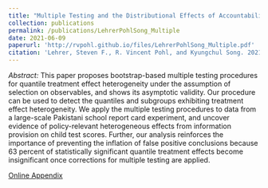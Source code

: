 ```yaml
---
title: "Multiple Testing and the Distributional Effects of Accountability Incentives in Education"
collection: publications
permalink: /publications/LehrerPohlSong_Multiple
date: 2021-06-09
paperurl: 'http://rvpohl.github.io/files/LehrerPohlSong_Multiple.pdf'
citation: 'Lehrer, Steven F., R. Vincent Pohl, and Kyungchul Song. 2021. “Multiple Testing and the Distributional Effects of Accountability Incentives in Education.” Accepted at <i>Journal of Business and Economic Statistics</i>.'
---
```

<i>Abstract:</i> This paper proposes bootstrap-based multiple testing procedures for quantile treatment effect heterogeneity under the assumption of selection on observables, and shows its asymptotic validity. Our procedure can be used to detect the quantiles and subgroups exhibiting treatment effect heterogeneity. We apply the multiple testing procedures to data from a large-scale Pakistani school report card experiment, and uncover evidence of policy-relevant heterogeneous effects from information provision on child test scores. Further, our analysis reinforces the importance of preventing the inflation of false positive conclusions because 63 percent of statistically significant quantile treatment effects become insignificant once corrections for multiple testing are applied.

[Online Appendix](http://rvpohl.github.io/files/LehrerPohlSong_Multiple_App.pdf)
